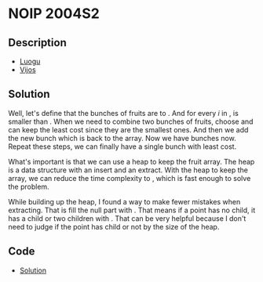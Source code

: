 # NOIP 2004S2

## Description

- [Luogu](https://www.luogu.com.cn/problem/P1090)
- [Vijos](https://www.vijos.org/p/1097)

## Solution

Well, let's define that the bunches of fruits are <data value="v{fruit}b{1}"></data> to <data value="v{fruit}b{v{n}}"></data>. And for every $i$ in <data value="o{[}c{1}o{,}v{n}o{-}c{1}o{]}"></data>, <data value="v{fruit}b{v{i}}"></data> is smaller than <data value="v{fruit}b{v{i}o{+}c{1}}"></data>. When we need to combine two bunches of fruits, choose <data value="v{fruit}b{1}"></data> and <data value="v{fruit}b{2}"></data> can keep the least cost since they are the smallest ones. And then we add the new bunch which is <data value="o{(}v{fruit}b{1}o{+}v{fruit}b{2}o{)}"></data> back to the <data value="v{fruit}"></data> array. Now we have <data value="o{(}v{n}o{-}c{1}o{)}"></data> bunches now. Repeat these steps, we can finally have a single bunch with least cost.

What's important is that we can use a heap to keep the fruit array. The heap is a data structure with an <data value="o{O}o{(}o{lg}v{n}o{)}"></data> insert and an <data value="o{O}o{(}o{lg}v{n}o{)}"></data> extract. With the heap to keep the <data value="v{fruit}"></data> array, we can reduce the time complexity to <data value="o{O}o{(}v{n}o{}o{lg}v{n}o{)}"></data>, which is fast enough to solve the problem.

While building up the heap, I found a way to make fewer mistakes when extracting. That is fill the null part with <data value="c{2147483647}"></data>. That means if a point has no child, it has a child or two children with <data value="c{2147483647}"></data>. That can be very helpful because I don't need to judge if the point has child or not by the size of the heap.

## Code

- [Solution](NOIP.2004S2.0.cpp)
